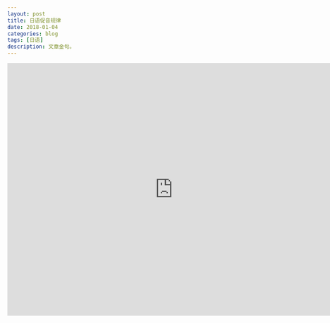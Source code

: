 ```yaml
---
layout: post
title: 日语促音规律
date: 2018-01-04
categories: blog
tags: [日语]
description: 文章金句。
---
```



<center><p><iframe id="b" class="b video_pc" src="https://static.hdslb.com/miniloader.swf?cid=17335818&aid=10498073" frameborder="0" width="750" height="572" allowfullscreen="true"></iframe></p>
</center>

 
